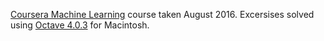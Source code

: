 [Coursera Machine Learning](https://www.coursera.org/learn/machine-learning) course taken August 2016. Excersises solved using [Octave 4.0.3](https://www.gnu.org/software/octave/) for Macintosh.